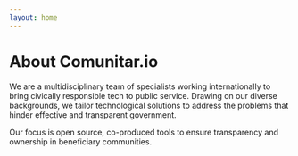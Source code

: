 ```yaml
---
layout: home
---
```

# About Comunitar.io

We are a multidisciplinary team of specialists working internationally to bring civically responsible tech to public service. Drawing on our diverse backgrounds, we tailor technological solutions to address the problems that hinder effective and transparent government.

Our focus is open source, co-produced tools to ensure transparency and ownership in beneficiary communities.
